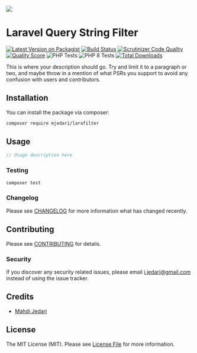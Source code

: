 ![](https://github.com/mjedari/larafilter/art/banner.png)

# Laravel Query String Filter

[![Latest Version on Packagist](https://img.shields.io/packagist/v/mjedari/larafilter.svg?style=flat-square)](https://packagist.org/packages/mjedari/larafilter)
[![Build Status](https://scrutinizer-ci.com/g/mjedari/larafilter/badges/build.png?b=master)](https://scrutinizer-ci.com/g/mjedari/larafilter/build-status/master)
[![Scrutinizer Code Quality](https://scrutinizer-ci.com/g/mjedari/larafilter/badges/quality-score.png?b=master)](https://scrutinizer-ci.com/g/mjedari/larafilter/?branch=master)
[![Quality Score](https://img.shields.io/scrutinizer/g/mjedari/larafilter.svg?style=flat-square)](https://scrutinizer-ci.com/g/mjedari/larafilter)
![PHP Tests](https://github.com/mjedari/larafilter/workflows/PHP%20Tests/badge.svg)
![PHP 8 Tests](https://github.com/mjedari/larafilter/workflows/PHP%208%20Tests/badge.svg)
[![Total Downloads](https://img.shields.io/packagist/dt/mjedari/larafilter.svg?style=flat-square)](https://packagist.org/packages/mjedari/larafilter)


This is where your description should go. Try and limit it to a paragraph or two, and maybe throw in a mention of what PSRs you support to avoid any confusion with users and contributors.

## Installation

You can install the package via composer:

```bash
composer require mjedari/larafilter
```

## Usage

``` php
// Usage description here
```

### Testing

``` bash
composer test
```

### Changelog

Please see [CHANGELOG](CHANGELOG.md) for more information what has changed recently.

## Contributing

Please see [CONTRIBUTING](CONTRIBUTING.md) for details.

### Security

If you discover any security related issues, please email i.jedari@gmail.com instead of using the issue tracker.

## Credits

- [Mahdi Jedari](https://github.com/mjedari)

## License

The MIT License (MIT). Please see [License File](LICENSE.md) for more information.
